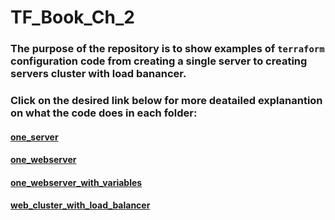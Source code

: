 # TF_Book_Ch_2

### The purpose of the repository is to show examples of `terraform` configuration code from creating a single server to creating servers cluster with load banancer. 

  
 ### Click on the desired link below for more deatailed explanantion on what the code does in each folder:
 
 #### [one_server](https://github.com/nikcbg/TF_Book_Ch_2/tree/master/one_server)
 
 #### [one_webserver](https://github.com/nikcbg/TF_Book_Ch_2/tree/master/one_webserver)
 
 #### [one_webserver_with_variables](https://github.com/nikcbg/TF_Book_Ch_2/tree/master/one_webserver_with_variables)
 
 #### [web_cluster_with_load_balancer](https://github.com/nikcbg/TF_Book_Ch_2/tree/master/web_cluster_with_load_balancer)
      
  
